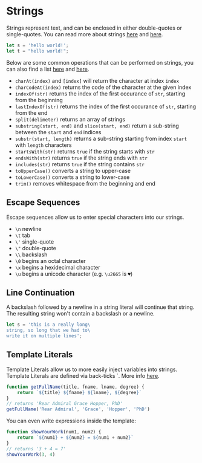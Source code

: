 
# Strings

Strings represent text, and can be enclosed in either double-quotes or single-quotes. You can read more about strings [here](https://developer.mozilla.org/en-US/docs/Web/JavaScript/Reference/Global_Objects/String) and [here](https://www.w3schools.com/js/js_string_methods.asp).

```javascript
let s = 'hello world!';
let t = "hello world!";
```

Below are some common operations that can be performed on strings, you can also find a list [here](https://developer.mozilla.org/en-US/docs/Learn/JavaScript/First_steps/Useful_string_methods) and [here](https://www.w3schools.com/js/js_string_methods.asp).

- `charAt(index)` and `[index]` will return the character at index `index`
- `charCodeAt(index)` returns the code of the character at the given index
- `indexOf(str)` returns the index of the first occurance of `str`, starting from the beginning
- `lastIndexOf(str)` returns the index of the first occurance of `str`, starting from the end
- `split(delimeter)` returns an array of strings
- `substring(start, end)` and `slice(start, end)` return a sub-string between the `start` and `end` indices
- `substr(start, length)` returns a sub-string starting from index `start` with `length` characters 
- `startsWith(str)` returns `true` if the string starts with `str`
- `endsWith(str)` returns `true` if the string ends with `str`
- `includes(str)` returns `true` if the string contains `str`
- `toUpperCase()` converts a string to upper-case
- `toLowerCase()` converts a string to lower-case
- `trim()` removes whitespace from the beginning and end

## Escape Sequences

Escape sequences allow us to enter special characters into our strings.

- `\n` newline
- `\t` tab
- `\'` single-quote
- `\"` double-quote
- `\\` backslash
- `\0` begins an octal character
- `\x` begins a hexidecimal character
- `\u` begins a unicode character (e.g. `\u2665` is `♥`)


## Line Continuation

A backslash followed by a newline in a string literal will continue that string. The resulting string won't contain a backslash or a newline.


```javascript
let s = 'this is a really long\
string, so long that we had to\
write it on multiple lines';
```


## Template Literals

Template Literals allow us to more easily inject variables into strings. Template Literals are defined via back-ticks `. More info [here](https://developer.mozilla.org/en-US/docs/Web/JavaScript/Reference/Template_literals).


```javascript
function getFullName(title, fname, lname, degree) {
    return `${title} ${fname} ${lname}, ${degree}`
}
// returns 'Rear Admiral Grace Hopper, PhD'
getFullName('Rear Admiral', 'Grace', 'Hopper', 'PhD')
```

You can even write expressions inside the template:
```javascript
function showYourWork(num1, num2) {
    return `${num1} + ${num2} = ${num1 + num2}`
}
// returns '3 + 4 = 7'
showYourWork(3, 4)
```


